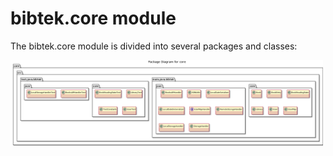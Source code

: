 # bibtek.core module

The bibtek.core module is divided into several packages and classes:

<img src="corePackageDiagram.png" width="500">